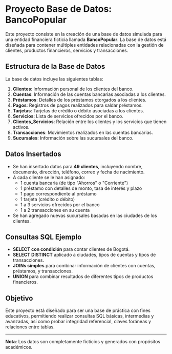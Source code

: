 # Proyecto Base de Datos: BancoPopular

Este proyecto consiste en la creación de una base de datos simulada para una entidad financiera ficticia llamada **BancoPopular**. La base de datos está diseñada para contener múltiples entidades relacionadas con la gestión de clientes, productos financieros, servicios y transacciones.

## Estructura de la Base de Datos

La base de datos incluye las siguientes tablas:

1. **Clientes**: Información personal de los clientes del banco.
2. **Cuentas**: Información de las cuentas bancarias asociadas a los clientes.
3. **Préstamos**: Detalles de los préstamos otorgados a los clientes.
4. **Pagos**: Registros de pagos realizados para saldar préstamos.
5. **Tarjetas**: Tarjetas de crédito o débito asociadas a los clientes.
6. **Servicios**: Lista de servicios ofrecidos por el banco.
7. **Clientes_Servicios**: Relación entre los clientes y los servicios que tienen activos.
8. **Transacciones**: Movimientos realizados en las cuentas bancarias.
9. **Sucursales**: Información sobre las sucursales del banco.

## Datos Insertados

- Se han insertado datos para **49 clientes**, incluyendo nombre, documento, dirección, teléfono, correo y fecha de nacimiento.
- A cada cliente se le han asignado:
  - 1 cuenta bancaria (de tipo "Ahorros" o "Corriente")
  - 1 préstamo con detalles de monto, tasa de interés y plazo
  - 1 pago correspondiente al préstamo
  - 1 tarjeta (crédito o débito)
  - 1 a 3 servicios ofrecidos por el banco
  - 1 a 2 transacciones en su cuenta
- Se han agregado nuevas sucursales basadas en las ciudades de los clientes.

## Consultas SQL Ejemplo

- **SELECT con condición** para contar clientes de Bogotá.
- **SELECT DISTINCT** aplicado a ciudades, tipos de cuentas y tipos de transacciones.
- **JOINs simples** para combinar información de clientes con cuentas, préstamos, y transacciones.
- **UNION** para combinar resultados de diferentes tipos de productos financieros.

## Objetivo

Este proyecto está diseñado para ser una base de práctica con fines educativos, permitiendo realizar consultas SQL básicas, intermedias y avanzadas, así como probar integridad referencial, claves foráneas y relaciones entre tablas.

---

**Nota**: Los datos son completamente ficticios y generados con propósitos académicos.

